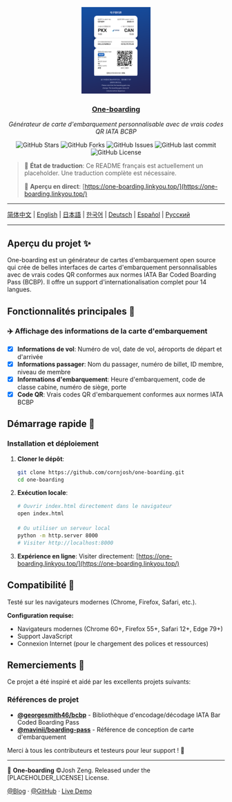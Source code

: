 <div align="center">
  <img src="readme/main.png" alt="One-boarding" height="200px">
  <h3><a href="https://github.com/cornjosh/one-boarding">One-boarding</a></h3>
  <em>Générateur de carte d'embarquement personnalisable avec de vrais codes QR IATA BCBP</em>
</div>

<p align="center">
<img src="https://img.shields.io/github/stars/cornjosh/one-boarding?style=flat-square" alt="GitHub Stars"/>
<img src="https://img.shields.io/github/forks/cornjosh/one-boarding?style=flat-square" alt="GitHub Forks"/>
<img src="https://img.shields.io/github/issues/cornjosh/one-boarding?style=flat-square" alt="GitHub Issues"/>
<img src="https://img.shields.io/github/last-commit/cornjosh/one-boarding?style=flat-square" alt="GitHub last commit"/>
<img src="https://img.shields.io/github/license/cornjosh/one-boarding?style=flat-square" alt="GitHub License"/>
</p>

> 📝 **État de traduction**: Ce README français est actuellement un placeholder. Une traduction complète est nécessaire.
> 
> 🎯 **Aperçu en direct**: [https://one-boarding.linkyou.top/](https://one-boarding.linkyou.top/)

---

[简体中文](/README.md) | [English](/README_EN.md) | [日本語](/README_JA.md) | [한국어](/README_KO.md) | [Deutsch](/README_DE.md) | [Español](/README_ES.md) | [Русский](/README_RU.md)

---

## Aperçu du projet ✨

One-boarding est un générateur de cartes d'embarquement open source qui crée de belles interfaces de cartes d'embarquement personnalisables avec de vrais codes QR conformes aux normes IATA Bar Coded Boarding Pass (BCBP). Il offre un support d'internationalisation complet pour 14 langues.

## Fonctionnalités principales 🎯

### ✈️ Affichage des informations de la carte d'embarquement
- [x] **Informations de vol**: Numéro de vol, date de vol, aéroports de départ et d'arrivée
- [x] **Informations passager**: Nom du passager, numéro de billet, ID membre, niveau de membre
- [x] **Informations d'embarquement**: Heure d'embarquement, code de classe cabine, numéro de siège, porte
- [x] **Code QR**: Vrais codes QR d'embarquement conformes aux normes IATA BCBP

## Démarrage rapide 🚀

### Installation et déploiement

1. **Cloner le dépôt**:
   ```bash
   git clone https://github.com/cornjosh/one-boarding.git
   cd one-boarding
   ```

2. **Exécution locale**:
   ```bash
   # Ouvrir index.html directement dans le navigateur
   open index.html
   
   # Ou utiliser un serveur local
   python -m http.server 8000
   # Visiter http://localhost:8000
   ```

3. **Expérience en ligne**:
   Visiter directement: [https://one-boarding.linkyou.top/](https://one-boarding.linkyou.top/)

## Compatibilité 🔧

Testé sur les navigateurs modernes (Chrome, Firefox, Safari, etc.).

**Configuration requise:**
- Navigateurs modernes (Chrome 60+, Firefox 55+, Safari 12+, Edge 79+)
- Support JavaScript
- Connexion Internet (pour le chargement des polices et ressources)

## Remerciements 💐

Ce projet a été inspiré et aidé par les excellents projets suivants:

### Références de projet
- [**@georgesmith46/bcbp**](https://github.com/georgesmith46/bcbp) - Bibliothèque d'encodage/décodage IATA Bar Coded Boarding Pass
- [**@mavinii/boarding-pass**](https://github.com/mavinii/boarding-pass) - Référence de conception de carte d'embarquement

Merci à tous les contributeurs et testeurs pour leur support ! 🙏

---

🎫 **One-boarding** ©Josh Zeng. Released under the [PLACEHOLDER_LICENSE] License.

[@Blog](https://linkyou.top/) · [@GitHub](https://github.com/cornjosh) · [Live Demo](https://one-boarding.linkyou.top/)